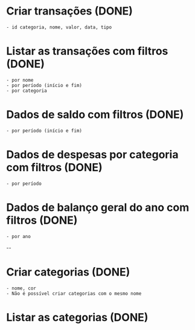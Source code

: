 # Criar transações (DONE)

    - id categoria, nome, valor, data, tipo

# Listar as transações com filtros (DONE)

    - por nome
    - por período (início e fim)
    - por categoria

# Dados de saldo com filtros (DONE)

    - por período (início e fim)

# Dados de despesas por categoria com filtros (DONE)

    - por período

# Dados de balanço geral do ano com filtros (DONE)

    - por ano

--

# Criar categorias (DONE)

    - nome, cor
    - Não é possível criar categorias com o mesmo nome

# Listar as categorias (DONE)
